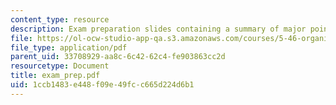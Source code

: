 ```yaml
---
content_type: resource
description: Exam preparation slides containing a summary of major points.
file: https://ol-ocw-studio-app-qa.s3.amazonaws.com/courses/5-46-organic-structure-determination-spring-2007/1ccb1483e448f09e49fcc665d224d6b1_exam_prep.pdf
file_type: application/pdf
parent_uid: 33708929-aa8c-6c42-62c4-fe903863cc2d
resourcetype: Document
title: exam_prep.pdf
uid: 1ccb1483-e448-f09e-49fc-c665d224d6b1
---
```


